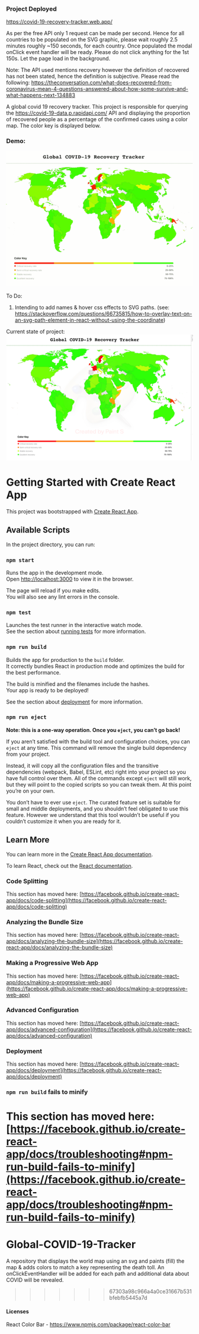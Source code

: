 ### Project Deployed
https://covid-19-recovery-tracker.web.app/

As per the free API only 1 request can be made per second. Hence for all countries to be populated on the SVG graphic, please wait roughly 2.5 minutes roughly ~150 seconds, for each country. Once populated the modal onClick event handler will be ready. Please do not click anything for the 1st 150s. Let the page load in the background.

Note: The API used mentions recovery however the definition of recovered has not been stated, hence the definition is subjective. Please read the following: https://theconversation.com/what-does-recovered-from-coronavirus-mean-4-questions-answered-about-how-some-survive-and-what-happens-next-134883

A global covid 19 recovery tracker. This project is responsible for querying the https://covid-19-data.p.rapidapi.com/ API and displaying the proportion of recovered people as a percentage of the confirmed cases using a color map. The color key is displayed below. 


### Demo:
![Demonstrating App](https://github.com/RamanSB/covid-19-tracker/blob/master/public/covid-recovery-tracker-demo-resized.gif)



To Do: 
1) Intending to add names & hover css effects to SVG paths. (see: https://stackoverflow.com/questions/66735815/how-to-overlay-text-on-an-svg-path-element-in-react-without-using-the-coordinate)

Current state of project:
![Demonstrating App](https://github.com/RamanSB/covid-19-tracker/blob/master/public/project_preview_new.png)


# Getting Started with Create React App

This project was bootstrapped with [Create React App](https://github.com/facebook/create-react-app).

## Available Scripts

In the project directory, you can run:

### `npm start`

Runs the app in the development mode.\
Open [http://localhost:3000](http://localhost:3000) to view it in the browser.

The page will reload if you make edits.\
You will also see any lint errors in the console.

### `npm test`

Launches the test runner in the interactive watch mode.\
See the section about [running tests](https://facebook.github.io/create-react-app/docs/running-tests) for more information.

### `npm run build`

Builds the app for production to the `build` folder.\
It correctly bundles React in production mode and optimizes the build for the best performance.

The build is minified and the filenames include the hashes.\
Your app is ready to be deployed!

See the section about [deployment](https://facebook.github.io/create-react-app/docs/deployment) for more information.

### `npm run eject`

**Note: this is a one-way operation. Once you `eject`, you can’t go back!**

If you aren’t satisfied with the build tool and configuration choices, you can `eject` at any time. This command will remove the single build dependency from your project.

Instead, it will copy all the configuration files and the transitive dependencies (webpack, Babel, ESLint, etc) right into your project so you have full control over them. All of the commands except `eject` will still work, but they will point to the copied scripts so you can tweak them. At this point you’re on your own.

You don’t have to ever use `eject`. The curated feature set is suitable for small and middle deployments, and you shouldn’t feel obligated to use this feature. However we understand that this tool wouldn’t be useful if you couldn’t customize it when you are ready for it.

## Learn More

You can learn more in the [Create React App documentation](https://facebook.github.io/create-react-app/docs/getting-started).

To learn React, check out the [React documentation](https://reactjs.org/).

### Code Splitting

This section has moved here: [https://facebook.github.io/create-react-app/docs/code-splitting](https://facebook.github.io/create-react-app/docs/code-splitting)

### Analyzing the Bundle Size

This section has moved here: [https://facebook.github.io/create-react-app/docs/analyzing-the-bundle-size](https://facebook.github.io/create-react-app/docs/analyzing-the-bundle-size)

### Making a Progressive Web App

This section has moved here: [https://facebook.github.io/create-react-app/docs/making-a-progressive-web-app](https://facebook.github.io/create-react-app/docs/making-a-progressive-web-app)

### Advanced Configuration

This section has moved here: [https://facebook.github.io/create-react-app/docs/advanced-configuration](https://facebook.github.io/create-react-app/docs/advanced-configuration)

### Deployment

This section has moved here: [https://facebook.github.io/create-react-app/docs/deployment](https://facebook.github.io/create-react-app/docs/deployment)

### `npm run build` fails to minify

This section has moved here: [https://facebook.github.io/create-react-app/docs/troubleshooting#npm-run-build-fails-to-minify](https://facebook.github.io/create-react-app/docs/troubleshooting#npm-run-build-fails-to-minify)
=======
# Global-COVID-19-Tracker
A repository that displays the world map using an svg and paints (fill) the map &amp; adds colors to match a key representing the death toll. An onClickEventHandler will be added for each path and additional data about COVID will be revealed.
>>>>>>> 67303a98c966a4a0ce31667b531bfebfb5445a7d


#### Licenses

React Color Bar - https://www.npmjs.com/package/react-color-bar
